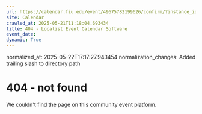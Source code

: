 ```yaml
---
url: https://calendar.fiu.edu/event/49675782199626/confirm/?instance_id=49675782200651&return=https%3A%2F%2Fcalendar.fiu.edu%2Fcalendar%3Fevent_types%255B%255D%3D127584
site: Calendar
crawled_at: 2025-05-21T11:18:04.693434
title: 404 - Localist Event Calendar Software
event_date: 
dynamic: True
---
```

normalized_at: 2025-05-22T17:17:27.943454
normalization_changes: Added trailing slash to directory path

# 404 - not found
We couldn't find the page on this community event platform.

